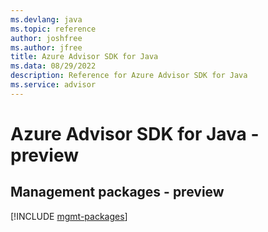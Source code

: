 ```yaml
---
ms.devlang: java
ms.topic: reference
author: joshfree
ms.author: jfree
title: Azure Advisor SDK for Java
ms.data: 08/29/2022
description: Reference for Azure Advisor SDK for Java
ms.service: advisor
---
```

# Azure Advisor SDK for Java - preview

## Management packages - preview
[!INCLUDE [mgmt-packages](advisor-mgmt-index.md)]